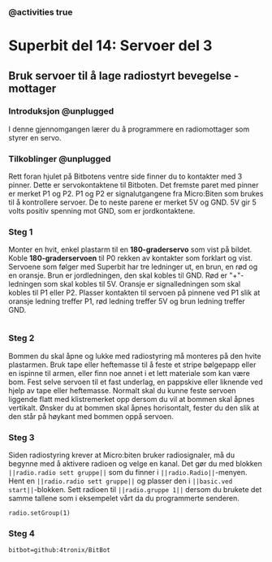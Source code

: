 ### @activities true

# Superbit del 14: Servoer del 3
## Bruk servoer til å lage radiostyrt bevegelse - mottager
### Introduksjon @unplugged

I denne gjennomgangen lærer du å programmere en radiomottager som styrer en servo.


### Tilkoblinger @unplugged

Rett foran hjulet på Bitbotens ventre side finner du to kontakter med 3 pinner.
Dette er servokontaktene til Bitboten.
Det fremste paret med pinner er merket P1 og P2.
P1 og P2 er signalutgangene fra Micro:Biten som brukes til å kontrollere servoer.
De to neste parene er merket 5V og GND.
5V gir 5 volts positiv spenning mot GND, som er jordkontaktene.

### Steg 1

Monter en hvit, enkel plastarm til en **180-graderservo** som vist på bildet.
Koble **180-graderservoen** til P0 rekken av kontakter som forklart og vist.
Servoene som følger med Superbit har tre ledninger ut, en brun, en rød og en oransje.
Brun er jordledningen, den skal kobles til GND.
Rød er "+"-ledningen som skal kobles til 5V.
Oransje er signalledningen som skal kobles til P1 eller P2.
Plasser kontakten til servoen på pinnene ved P1 slik at oransje ledning treffer P1, rød ledning treffer 5V og brun ledning treffer GND.

![]()

### Steg 2

Bommen du skal åpne og lukke med radiostyring må monteres på den hvite plastarmen.
Bruk tape eller heftemasse til å feste et stripe bølgepapp eller en ispinne til armen, eller finn noe annet i et lett materiale som kan være bom.
Fest selve servoen til et fast underlag, en pappskive eller liknende ved hjelp av tape eller heftemasse.
Normalt skal du kunne feste servoen liggende flatt med klistremerket opp dersom du vil at bommen skal åpnes vertikalt.
Ønsker du at bommen skal åpnes horisontalt, fester du den slik at den står på høykant med bommen oppå servoen.

### Steg 3

Siden radiostyring krever at Micro:biten bruker radiosignaler, må du begynne med å aktivere radioen og velge en kanal.
Det gør du med blokken ``||radio.radio sett gruppe||`` som du finner i ``||radio.Radio||``-menyen.
Hent en ``||radio.radio sett gruppe||`` og plasser den i ``||basic.ved start||``-blokken.
Sett radioen til ``||radio.gruppe 1||`` dersom du brukete det samme tallene som i eksempelet vårt da du programmerte senderen.

```blocks
radio.setGroup(1)
```

### Steg 4





```package
bitbot=github:4tronix/BitBot
```

<script src="https://makecode.com/gh-pages-embed.js"></script><script>makeCodeRender("{{ site.makecode.home_url }}", "{{ site.github.owner_name }}/{{ site.github.repository_name }}");</script>
